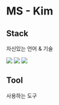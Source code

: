 # MS - Kim


## Stack
자신있는 언어 & 기술


<img src="https://img.shields.io/badge/C-#A8B9CC?style=flat-square&logo=C&logoColor=white"/></a>
<img src="https://img.shields.io/badge/Python-3766AB?style=flat-square&logo=Python&logoColor=white"/></a>
<img src="https://img.shields.io/badge/C++-#00599C?style=flat-square&logo=C%2B%2B&logoColor=white"/></a>

## Tool
사용하는 도구
